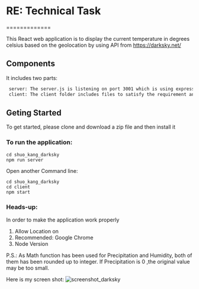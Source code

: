 # RE: Technical Task
=============

This React web application is to display the current temperature in degrees celsius based on the geolocation by using API from  https://darksky.net/ 

## Components
It includes two parts:
```bash
 server: The server.js is listening on port 3001 which is using express server to proxy resquest to DarkSky so as to avoid the issue of `Cross-Origin Resource Sharing`.
 client: The client folder includes files to satisfy the requirement and listens on port 3000
```

## Geting Started

To get started, please clone and download a zip file and then install it

### To run the application:

```
cd shuo_kang_darksky
npm run server
```

Open another Command line:
```
cd shuo_kang_darksky
cd client 
npm start
```

### Heads-up:
In order to make the application work properly
1. Allow Location on
2. Recommended: Google Chrome
3. Node Version

P.S.: As Math function has been used for Precipitation and Humidity, both of them has been rounded up to integer.
If Precipitation is 0 ,the original value may be too small.


Here is my screen shot:
![screenshot_darksky](https://user-images.githubusercontent.com/40538173/41818841-b304c018-77f9-11e8-90da-7570f7190819.PNG)
